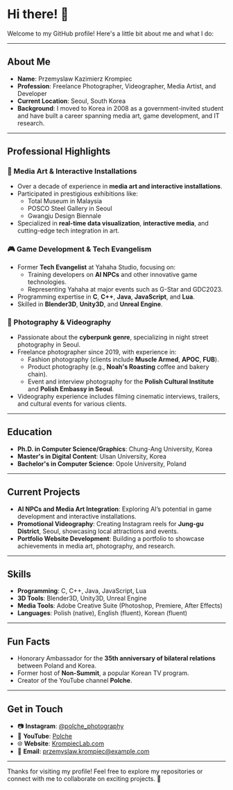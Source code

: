 # Hi there! 👋

Welcome to my GitHub profile! Here's a little bit about me and what I do:

---

## **About Me**

- **Name**: Przemyslaw Kazimierz Krompiec
- **Profession**: Freelance Photographer, Videographer, Media Artist, and Developer
- **Current Location**: Seoul, South Korea
- **Background**: I moved to Korea in 2008 as a government-invited student and have built a career spanning media art, game development, and IT research. 

---

## **Professional Highlights**

### **🎨 Media Art & Interactive Installations**
- Over a decade of experience in **media art and interactive installations**.
- Participated in prestigious exhibitions like:
  - Total Museum in Malaysia
  - POSCO Steel Gallery in Seoul
  - Gwangju Design Biennale
- Specialized in **real-time data visualization**, **interactive media**, and cutting-edge tech integration in art.

### **🎮 Game Development & Tech Evangelism**
- Former **Tech Evangelist** at Yahaha Studio, focusing on:
  - Training developers on **AI NPCs** and other innovative game technologies.
  - Representing Yahaha at major events such as G-Star and GDC2023.
- Programming expertise in **C**, **C++**, **Java**, **JavaScript**, and **Lua**.
- Skilled in **Blender3D**, **Unity3D**, and **Unreal Engine**.

### **📸 Photography & Videography**
- Passionate about the **cyberpunk genre**, specializing in night street photography in Seoul.
- Freelance photographer since 2019, with experience in:
  - Fashion photography (clients include **Muscle Armed**, **APOC**, **FUB**).
  - Product photography (e.g., **Noah's Roasting** coffee and bakery chain).
  - Event and interview photography for the **Polish Cultural Institute** and **Polish Embassy in Seoul**.
- Videography experience includes filming cinematic interviews, trailers, and cultural events for various clients.

---

## **Education**

- **Ph.D. in Computer Science/Graphics**: Chung-Ang University, Korea
- **Master's in Digital Content**: Ulsan University, Korea
- **Bachelor's in Computer Science**: Opole University, Poland

---

## **Current Projects**

- **AI NPCs and Media Art Integration**: Exploring AI’s potential in game development and interactive installations.
- **Promotional Videography**: Creating Instagram reels for **Jung-gu District**, Seoul, showcasing local attractions and events.
- **Portfolio Website Development**: Building a portfolio to showcase achievements in media art, photography, and research.

---

## **Skills**

- **Programming**: C, C++, Java, JavaScript, Lua
- **3D Tools**: Blender3D, Unity3D, Unreal Engine
- **Media Tools**: Adobe Creative Suite (Photoshop, Premiere, After Effects)
- **Languages**: Polish (native), English (fluent), Korean (fluent)

---

## **Fun Facts**

- Honorary Ambassador for the **35th anniversary of bilateral relations** between Poland and Korea.
- Former host of **Non-Summit**, a popular Korean TV program.
- Creator of the YouTube channel **Polche**.

---

## **Get in Touch**

- 📷 **Instagram**: [@polche_photography](#)
- 🎥 **YouTube**: [Polche](#)
- 🌐 **Website**: [KrompiecLab.com](#)
- 📩 **Email**: przemyslaw.krompiec@example.com

---

Thanks for visiting my profile! Feel free to explore my repositories or connect with me to collaborate on exciting projects. 🚀
